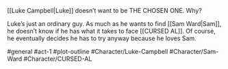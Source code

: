 [[Luke Campbell|Luke]] doesn’t want to be THE CHOSEN ONE. Why?

Luke’s just an ordinary guy. As much as he wants to find [[Sam Ward|Sam]], he doesn’t know if he has what it takes to face [[CURSED AL]]. Of course, he eventually decides he has to try anyway because he loves Sam.

#general #act-1 #plot-outline #Character/Luke-Campbell #Character/Sam-Ward #Character/CURSED-AL 